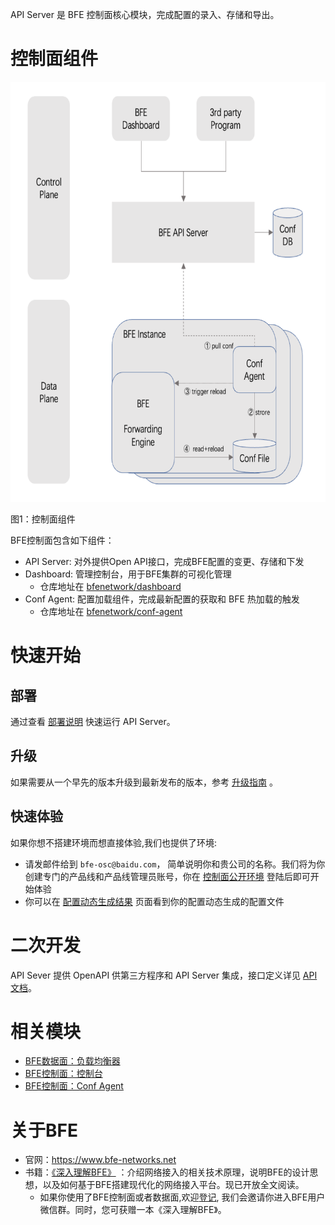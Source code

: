 API Server 是 BFE 控制面核心模块，完成配置的录入、存储和导出。

# 控制面组件
![架构](./assert/deploy_architecture.png)

图1：控制面组件

BFE控制面包含如下组件：
- API Server: 对外提供Open API接口，完成BFE配置的变更、存储和下发
- Dashboard: 管理控制台，用于BFE集群的可视化管理
    - 仓库地址在 [bfenetwork/dashboard](https://github.com/bfenetworks/dashboard)
- Conf Agent: 配置加载组件，完成最新配置的获取和 BFE 热加载的触发
    - 仓库地址在 [bfenetwork/conf-agent](https://github.com/bfenetworks/conf-agent)


# 快速开始
## 部署

通过查看 [部署说明](./deploy.md) 快速运行 API Server。

## 升级

如果需要从一个早先的版本升级到最新发布的版本，参考 [升级指南](./upgrade.md) 。

## 快速体验
如果你想不搭建环境而想直接体验,我们也提供了环境:
- 请发邮件给到 `bfe-osc@baidu.com`， 简单说明你和贵公司的名称。我们将为你创建专门的产品线和产品线管理员账号，你在 [控制面公开环境](http://180.76.139.37:8183) 登陆后即可开始体验
- 你可以在 [配置动态生成结果](http://180.76.139.37:8420/conf/) 页面看到你的配置动态生成的配置文件


# 二次开发
API Sever 提供 OpenAPI 供第三方程序和 API Server 集成，接口定义详见 [API 文档](./open_api/SUMMARY.md)。

# 相关模块
- [BFE数据面：负载均衡器](https://github.com/bfenetworks/bfe)
- [BFE控制面：控制台](https://github.com/bfenetworks/dashboard)
- [BFE控制面：Conf Agent](https://github.com/bfenetworks/conf-agent)


# 关于BFE
- 官网：https://www.bfe-networks.net
- 书籍：[《深入理解BFE》](https://github.com/baidu/bfe-book) ：介绍网络接入的相关技术原理，说明BFE的设计思想，以及如何基于BFE搭建现代化的网络接入平台。现已开放全文阅读。
	- 如果你使用了BFE控制面或者数据面,欢迎[登记](https://github.com/bfenetworks/bfe/issues/748), 我们会邀请你进入BFE用户微信群。同时，您可获赠一本《深入理解BFE》。
